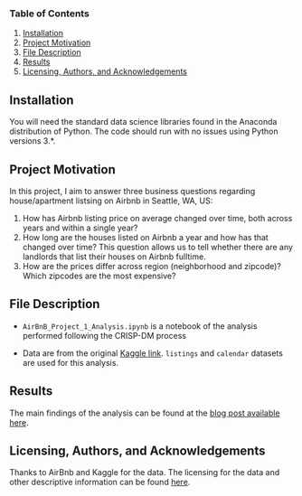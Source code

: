 ### Table of Contents

  1. [Installation](#installation)
  2. [Project Motivation](#motivation)
  3. [File Description](#files)
  4. [Results](#results)
  5. [Licensing, Authors, and Acknowledgements](#licensing)
  
## Installation <a name = "installation"></a>

You will need the standard data science libraries found in the Anaconda distribution of Python. The code should run with no issues using Python versions 3.*.

## Project Motivation <a name = "motivation"></a>
In this project, I aim to answer three business questions regarding house/apartment listsing on Airbnb in Seattle, WA, US: 
1. How has Airbnb listing price on average changed over time, both across years and within a single year? 
2. How long are the houses listed on Airbnb a year and how has that changed over time? This question allows us to tell whether there are any landlords that list their houses on Airbnb fulltime. 
3. How are the prices differ across region (neighborhood and zipcode)? Which zipcodes are the most expensive?

## File Description <a name = "files"></a>

* `AirBnB_Project_1_Analysis.ipynb` is a notebook of the analysis performed following the CRISP-DM process

* Data are from the original [Kaggle link](https://www.kaggle.com/airbnb/seattle). `listings` and `calendar` datasets are used for this analysis. 

## Results <a name = "results"></a>

The main findings of the analysis can be found at the [blog post available here](). 

## Licensing, Authors, and Acknowledgements <a name = "licensing"></a>
  
Thanks to AirBnb and Kaggle for the data. The licensing for the data and other descriptive information can be found [here](https://www.kaggle.com/airbnb/seattle).
  
  
